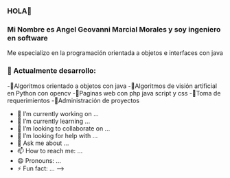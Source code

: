 ###  HOLA👋
### Mi Nombre es Angel Geovanni Marcial Morales y soy ingeniero en software  

Me especializo en la programación orientada a objetos e interfaces con java 

### 🔸 Actualmente desarrollo:
-🔹Algoritmos orientado a objetos con java 
-🔹Algoritmos de visión artificial en Python con opencv
-🔹Paginas web con php java script y css
-🔹Toma de requerimientos
-🔹Administración de proyectos 

  
- 🔭 I’m currently working on ...
- 🌱 I’m currently learning ...
- 👯 I’m looking to collaborate on ...
- 🤔 I’m looking for help with ...
- 💬 Ask me about ...
- 📫 How to reach me: ...
- 😄 Pronouns: ...
- ⚡ Fun fact: ...
-->
